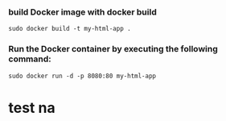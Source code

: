 ### build Docker image with docker build 
```
sudo docker build -t my-html-app .
```

### Run the Docker container by executing the following command:
```
sudo docker run -d -p 8080:80 my-html-app
```


# test na
